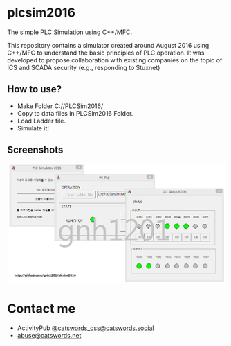 # plcsim2016
The simple PLC Simulation using C++/MFC.

This repository contains a simulator created around August 2016 using C++/MFC to understand the basic principles of PLC operation. It was developed to propose collaboration with existing companies on the topic of ICS and SCADA security (e.g., responding to Stuxnet)

## How to use?
- Make Folder C://PLCSim2016/
- Copy to data files in PLCSim2016 Folder.
- Load Ladder file.
- Simulate it!

## Screenshots
![Screenshot](https://raw.githubusercontent.com/gnh1201/plcsim2016/master/screenshot.png)

# Contact me
- ActivityPub [@catswords_oss@catswords.social](https://catswords.social/@catswords_oss)
- abuse@catswords.net
